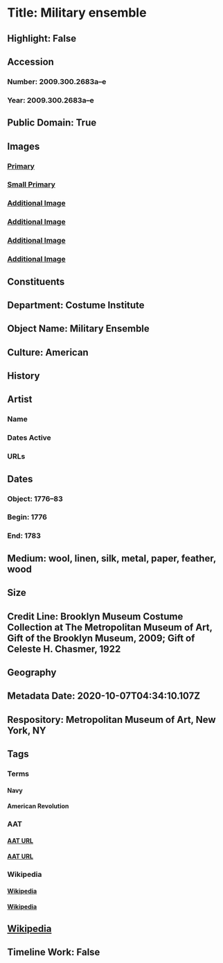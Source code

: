 # Title: Military ensemble
## Highlight: False
## Accession
### Number: 2009.300.2683a–e
### Year: 2009.300.2683a–e
## Public Domain: True
## Images
### [Primary](https://images.metmuseum.org/CRDImages/ci/original/22.1832a-b_22.1833_22.1834a-b_front_CP4.jpg)
### [Small Primary](https://images.metmuseum.org/CRDImages/ci/web-large/22.1832a-b_22.1833_22.1834a-b_front_CP4.jpg)
### [Additional Image](https://images.metmuseum.org/CRDImages/ci/original/22.1834a-b_CP4.jpg)
### [Additional Image](https://images.metmuseum.org/CRDImages/ci/original/22.1832a-b_CP4.jpg)
### [Additional Image](https://images.metmuseum.org/CRDImages/ci/original/22.1832a-b_detail_CP4.jpg)
### [Additional Image](https://images.metmuseum.org/CRDImages/ci/original/22.1832a-b_22.1833_22.1834a-b_back_CP4.jpg)
## Constituents
## Department: Costume Institute
## Object Name: Military Ensemble
## Culture: American
## History
## Artist
### Name
### Dates Active
### URLs
## Dates
### Object: 1776–83
### Begin: 1776
### End: 1783
## Medium: wool, linen, silk, metal, paper, feather, wood
## Size
## Credit Line: Brooklyn Museum Costume Collection at The Metropolitan Museum of Art, Gift of the Brooklyn Museum, 2009; Gift of Celeste H. Chasmer, 1922
## Geography
## Metadata Date: 2020-10-07T04:34:10.107Z
## Respository: Metropolitan Museum of Art, New York, NY
## Tags
### Terms
#### Navy
#### American Revolution
### AAT
#### [AAT URL](http://vocab.getty.edu/page/aat/300137544)
#### [AAT URL](http://vocab.getty.edu/page/ia/901000252)
### Wikipedia
#### [Wikipedia]()
#### [Wikipedia]()
## [Wikipedia](https://www.wikidata.org/wiki/Q99809978)
## Timeline Work: False